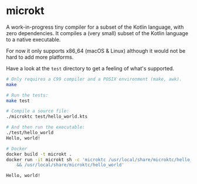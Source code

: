 # microkt

A work-in-progress tiny compiler for a subset of the Kotlin language, with zero dependencies. It compiles a (very small) subset of the Kotlin language to a native executable.

For now it only supports x86_64 (macOS & Linux) although it would not be hard to add more platforms.

Have a look at the `test` directory to get a feeling of what's supported.

```sh
# Only requires a C99 compiler and a POSIX environment (make, awk).
make

# Run the tests:
make test

# Compile a source file:
./microktc test/hello_world.kts

# And then run the executable:
./test/hello_world
Hello, world!

# Docker
docker build -t microkt .
docker run -it microkt sh -c 'microktc /usr/local/share/microktc/hello_world.kts \
    && /usr/local/share/microktc/hello_world'

Hello, world!
```
